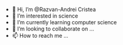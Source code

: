 - 👋 Hi, I’m @Razvan-Andrei Cristea
- 👀 I’m interested in science
- 🌱 I’m currently learning computer science
- 💞️ I’m looking to collaborate on ...
- 📫 How to reach me ...

<!---
RazvanAndreiCristea/RazvanAndreiCristea is a ✨ special ✨ repository because its `README.md` (this file) appears on your GitHub profile.
You can click the Preview link to take a look at your changes.
--->
